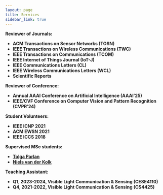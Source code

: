 ```yaml
---
layout: page
title: Services
sidebar_link: true
---
```

<strong>Reviewer of Journals:

* ACM Transactions on Sensor Networks (TOSN)
* IEEE Transactions on Wireless Communications (TWC)
* IEEE Transactions on Communications (TCOM)
* IEEE Internet of Things Journal (IoT-J)
* IEEE Communications Letters (CL)
* IEEE Wireless Communications Letters (WCL)
* Scientific Reports

 <strong>Reviewer of Conference:

* Annual AAAI Conference on Artificial Intelligence (AAAI’25)
* IEEE/CVF Conference on Computer Vision and Pattern Recognition (CVPR’24)

<strong>Student Volunteers:

* IEEE ICNP 2021
* ACM EWSN 2021
* IEEE ICCS 2018

<strong>Supervised MSc students:
  
* [Tolga Parlan](https://www.linkedin.com/in/tolgaparlan/)
* [Niels van der Kolk](https://www.linkedin.com/in/niels-van-der-kolk-a61b50174/)
  
<strong>Teaching Assistant:
* Q1, 2023-2024, Visible Light Communication & Sensing (CESE4110)
* Q4, 2021-2022, Visible Light Communication & Sensing (CS4425)






